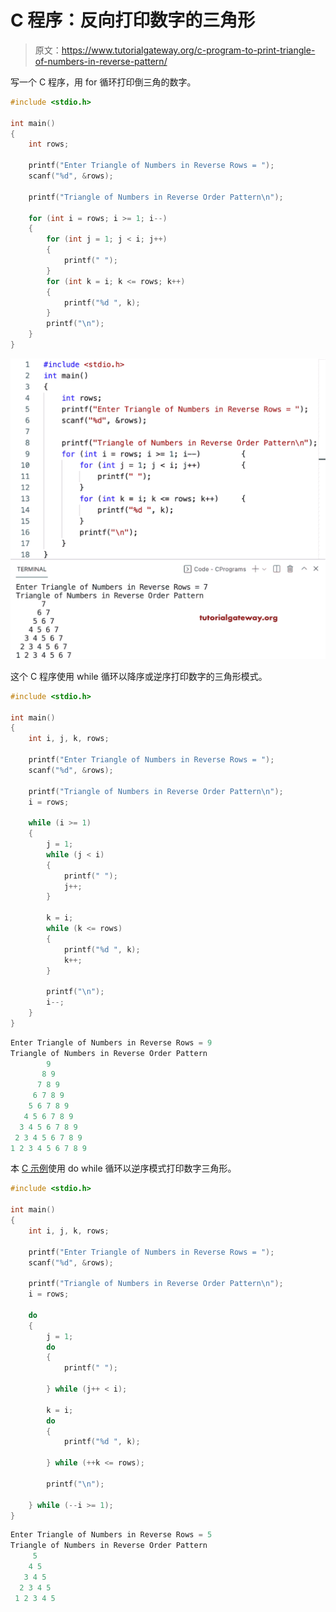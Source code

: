 # C 程序：反向打印数字的三角形

> 原文：<https://www.tutorialgateway.org/c-program-to-print-triangle-of-numbers-in-reverse-pattern/>

写一个 C 程序，用 for 循环打印倒三角的数字。

```c
#include <stdio.h>

int main()
{
	int rows;

	printf("Enter Triangle of Numbers in Reverse Rows = ");
	scanf("%d", &rows);

	printf("Triangle of Numbers in Reverse Order Pattern\n");

	for (int i = rows; i >= 1; i--)
	{
		for (int j = 1; j < i; j++)
		{
			printf(" ");
		}
		for (int k = i; k <= rows; k++)
		{
			printf("%d ", k);
		}
		printf("\n");
	}
}
```

![C Program to Print Triangle of Numbers in Reverse Pattern](img/6ee1ef3363a352b2163e3478ea2d6ec0.png)

这个 C 程序使用 while 循环以降序或逆序打印数字的三角形模式。

```c
#include <stdio.h>

int main()
{
	int i, j, k, rows;

	printf("Enter Triangle of Numbers in Reverse Rows = ");
	scanf("%d", &rows);

	printf("Triangle of Numbers in Reverse Order Pattern\n");
	i = rows;

	while (i >= 1)
	{
		j = 1;
		while (j < i)
		{
			printf(" ");
			j++;
		}

		k = i;
		while (k <= rows)
		{
			printf("%d ", k);
			k++;
		}

		printf("\n");
		i--;
	}
}
```

```c
Enter Triangle of Numbers in Reverse Rows = 9
Triangle of Numbers in Reverse Order Pattern
        9 
       8 9 
      7 8 9 
     6 7 8 9 
    5 6 7 8 9 
   4 5 6 7 8 9 
  3 4 5 6 7 8 9 
 2 3 4 5 6 7 8 9 
1 2 3 4 5 6 7 8 9 
```

本 [C 示例](https://www.tutorialgateway.org/c-programming-examples/)使用 do while 循环以逆序模式打印数字三角形。

```c
#include <stdio.h>

int main()
{
	int i, j, k, rows;

	printf("Enter Triangle of Numbers in Reverse Rows = ");
	scanf("%d", &rows);

	printf("Triangle of Numbers in Reverse Order Pattern\n");
	i = rows;

	do
	{
		j = 1;
		do
		{
			printf(" ");

		} while (j++ < i);

		k = i;
		do
		{
			printf("%d ", k);

		} while (++k <= rows);

		printf("\n");

	} while (--i >= 1);
}
```

```c
Enter Triangle of Numbers in Reverse Rows = 5
Triangle of Numbers in Reverse Order Pattern
     5 
    4 5 
   3 4 5 
  2 3 4 5 
 1 2 3 4 5 
```